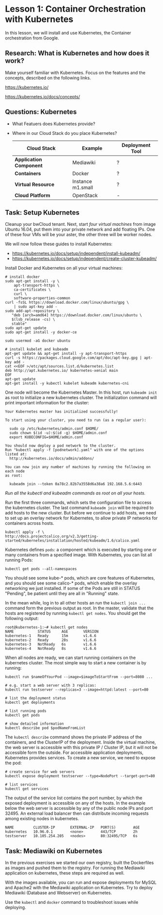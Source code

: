 # Lesson 1: Container Orchestration with Kubernetes

In this lesson, we will install and use Kubernetes, the Container orchestration from Google.

## Research: What is Kubernetes and how does it work?

Make yourself familiar with Kubernetes. Focus on the features and the concepts, described on the following links.

https://kubernetes.io/

https://kubernetes.io/docs/concepts/

## Questions: Kubernetes

* What Featuers does Kubernetes provide?

* Where in our Cloud Stack do you place Kubernetes?

  | Cloud Stack | Example | Deployment Tool | 
  | --- | --- | --- |
  | **Application Component** | Mediawiki | ? |
  | **Containers** | Docker | ? |
  | **Virtual Resource** | Instance m1.small | ? |
  | **Cloud Platform** | OpenStack | - |

## Task: Setup Kubernetes

Cleanup your bwCloud tenant. Next, start *four virtual machines* from image Ubuntu 16.04, put them into your private network and add floating IPs.
One of these four VMs will be your aster, the other three will be worker nodes.

We will now follow these guides to install Kubernetes:

* https://kubernetes.io/docs/setup/independent/install-kubeadm/
* https://kubernetes.io/docs/setup/independent/create-cluster-kubeadm/

Install Docker and Kubernetes on all your virtual machines:

```
# install docker
sudo apt-get install -y \
    apt-transport-https \
    ca-certificates \
    curl \
    software-properties-common
curl -fsSL https://download.docker.com/linux/ubuntu/gpg \
    | sudo apt-key add -
sudo add-apt-repository \
   "deb [arch=amd64] https://download.docker.com/linux/ubuntu \
   $(lsb_release -cs) \
   stable"
sudo apt-get update
sudo apt-get install -y docker-ce

sudo usermod -aG docker ubuntu

# install kubelet and kubeadm
apt-get update && apt-get install -y apt-transport-https
curl -s https://packages.cloud.google.com/apt/doc/apt-key.gpg | apt-key add -
cat <<EOF >/etc/apt/sources.list.d/kubernetes.list
deb http://apt.kubernetes.io/ kubernetes-xenial main
EOF
apt-get update
apt-get install -y kubectl kubelet kubeadm kubernetes-cni
```

One node will become the Kubernetes Master. In this host, run `kubeadm init` as root to initialize
a new kubernetes cluster. The initialization command will print important information for
the cluster:

```
Your Kubernetes master has initialized successfully!

To start using your cluster, you need to run (as a regular user):

  sudo cp /etc/kubernetes/admin.conf $HOME/
  sudo chown $(id -u):$(id -g) $HOME/admin.conf
  export KUBECONFIG=$HOME/admin.conf

You should now deploy a pod network to the cluster.
Run "kubectl apply -f [podnetwork].yaml" with one of the options listed at:
  http://kubernetes.io/docs/admin/addons/

You can now join any number of machines by running the following on each node
as root:

  kubeadm join --token 0a78c2.82b7a3558d6a38a6 192.168.5.6:6443
```

*Run all the kubectl and kubeadm commands as root on all your hosts.*

Run the first three commands, which sets the configuration file to access the kubernetes cluster.
The last command `kubeadm join` will be required to add hosts to the new cluster.
But before we continue to add hosts, we need to set up an overlay network
for Kubernetes, to allow private IP networks for containers across hosts.

```
kubectl apply -f \
http://docs.projectcalico.org/v2.3/getting-started/kubernetes/installation/hosted/kubeadm/1.6/calico.yaml
```

Kubernetes defines `pods`: a component which is executed by starting one or many containers
from a specified image. With Kubernetes, you can list all running Pods:

```
kubectl get pods --all-namespaces
```

You should see some kube-* pods, which are core features of Kubernetes, and you should see some calico-* pods, which
enable the overlay networking we just installed. If some of the Pods are still in STATUS "Pending", be patient until they
are all in "Running" state. 

In the mean while, log in to all other hosts an run the `kubectl join ...` command form the previous output as root. In the master, validate that
the hosts are registered by running `kubectl get nodes`. You should get the following output:

```
root@kubernetes-1:~# kubectl get nodes
NAME           STATUS     AGE       VERSION
kubernetes-1   Ready      15m       v1.6.6
kubernetes-2   Ready      28s       v1.6.6
kubernetes-3   NotReady   6s        v1.6.6
kubernetes-4   NotReady   8s        v1.6.6
```

When all nodes are ready, we can start running containers on the kubernetes cluster. 
The most simple way to start a new container is by running:

```
kubectl run $nameOfYourPod --image=$imageToStartFrom --port=8080 ...

# e.g. start a web server with 3 replicas:
kubectl run testserver --replicas=3 --image=httpd:latest --port=80

# list the deployment status
kubectl get deployments

# list running pods
kubectl get pods

# show detailed information
kubectl describe pod $podNameFromList
```

The `kubectl describe` command shows the private IP address of the containers, and the ClusterIP of the deployment. Inside the virtual machine, the web server is
accessible with this private IP / Cluster IP, but it will not be accessible form the outside. For accessible application deployments,
Kubernetes provides services. To create a new service, we need to expose the pod:

```
# create service for web servers
kubectl expose deployment testserver --type=NodePort --target-port=80

# list services
kubectl get services
```

The output of the service list contains the port number, by which the exposed deployment is accessible on any of the hosts. In the example below the web server
is accessible by any of the public node IPs and port 32495. An external load balancer then can distribute incoming requests among existing nodes in kubernetes.

```
NAME         CLUSTER-IP       EXTERNAL-IP   PORT(S)        AGE
kubernetes   10.96.0.1        <none>        443/TCP        2h
testserver   10.105.254.205   <nodes>       80:32495/TCP   6s
```

## Task: Mediawiki on Kubernetes

In the previous exercises we started our own registry, built the Dockerfiles as images and pushed them to the registry.
For running the Mediawiki application on kubernetes, these steps are required as well.

With the images available, you can run and expose deployments for MySQL and Apache2 with the Mediawiki application on Kubernetes.
Try to deploy Mediawiki (Database and Webserver) on Kubernetes.

Use the `kubectl` and `docker` command to troubleshoot issues while deploying.
